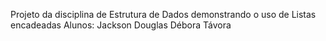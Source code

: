 Projeto da disciplina de Estrutura de Dados demonstrando o uso de Listas encadeadas
Alunos:
Jackson Douglas
Débora Távora

